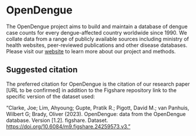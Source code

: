 # OpenDengue

The OpenDengue project aims to build and maintain a database of dengue case counts for every dengue-affected country worldwide since 1990. We collate data from a range of publicly available sources including ministry of health websites, peer-reviewed publications and other disease databases. Please visit our [website](https://opendengue.org) to learn more about our project and methods.

## Suggested citation
The preferred citation for OpenDengue is the citation of our research paper [URL to be confirmed] in addition to the Figshare repository link to the specific version of the dataset used:

“Clarke, Joe; Lim, Ahyoung; Gupte, Pratik R.; Pigott, David M.; van Panhuis, Wilbert G; Brady, Oliver (2023). OpenDengue: data from the OpenDengue database. Version [1.2]. figshare. Dataset. https://doi.org/10.6084/m9.figshare.24259573.v3.”
